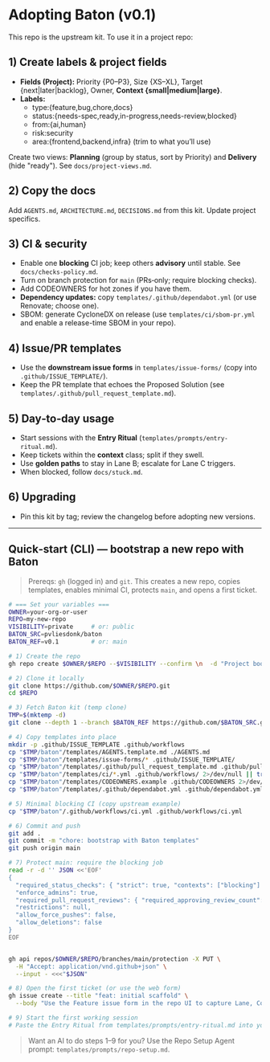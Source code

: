 # Adopting Baton (v0.1)

This repo is the upstream kit. To use it in a project repo:

## 1) Create labels & project fields
- **Fields (Project):** Priority {P0–P3}, Size {XS–XL}, Target {next|later|backlog}, Owner, **Context {small|medium|large}**.
- **Labels:**
  - type:{feature,bug,chore,docs}
  - status:{needs-spec,ready,in-progress,needs-review,blocked}
  - from:{ai,human}
  - risk:security
  - area:{frontend,backend,infra} (trim to what you’ll use)

Create two views: **Planning** (group by status, sort by Priority) and **Delivery** (hide "ready"). See `docs/project-views.md`.

## 2) Copy the docs
Add `AGENTS.md`, `ARCHITECTURE.md`, `DECISIONS.md` from this kit. Update project specifics.

## 3) CI & security
- Enable one **blocking** CI job; keep others **advisory** until stable. See `docs/checks-policy.md`.
- Turn on branch protection for `main` (PRs‑only; require blocking checks).
- Add CODEOWNERS for hot zones if you have them.
- **Dependency updates:** copy `templates/.github/dependabot.yml` (or use Renovate; choose one).
- SBOM: generate CycloneDX on release (use `templates/ci/sbom-pr.yml` and enable a release-time SBOM in your repo).

## 4) Issue/PR templates
- Use the **downstream issue forms** in `templates/issue-forms/` (copy into `.github/ISSUE_TEMPLATE/`).
- Keep the PR template that echoes the Proposed Solution (see `templates/.github/pull_request_template.md`).

## 5) Day‑to‑day usage
- Start sessions with the **Entry Ritual** (`templates/prompts/entry-ritual.md`).
- Keep tickets within the **context** class; split if they swell.
- Use **golden paths** to stay in Lane B; escalate for Lane C triggers.
- When blocked, follow `docs/stuck.md`.

## 6) Upgrading
- Pin this kit by tag; review the changelog before adopting new versions.

---

## Quick‑start (CLI) — bootstrap a new repo with Baton

> Prereqs: `gh` (logged in) and `git`. This creates a new repo, copies templates, enables minimal CI, protects `main`, and opens a first ticket.

```bash
# === Set your variables ===
OWNER=your-org-or-user
REPO=my-new-repo
VISIBILITY=private     # or: public
BATON_SRC=pvliesdonk/baton
BATON_REF=v0.1         # or: main

# 1) Create the repo
gh repo create $OWNER/$REPO --$VISIBILITY --confirm \n  -d "Project bootstrapped with Baton"

# 2) Clone it locally
git clone https://github.com/$OWNER/$REPO.git
cd $REPO

# 3) Fetch Baton kit (temp clone)
TMP=$(mktemp -d)
git clone --depth 1 --branch $BATON_REF https://github.com/$BATON_SRC.git "$TMP/baton"

# 4) Copy templates into place
mkdir -p .github/ISSUE_TEMPLATE .github/workflows
cp "$TMP/baton"/templates/AGENTS.template.md ./AGENTS.md
cp "$TMP/baton"/templates/issue-forms/* .github/ISSUE_TEMPLATE/
cp "$TMP/baton"/templates/.github/pull_request_template.md .github/pull_request_template.md
cp "$TMP/baton"/templates/ci/*.yml .github/workflows/ 2>/dev/null || true
cp "$TMP/baton"/templates/CODEOWNERS.example .github/CODEOWNERS 2>/dev/null || true
cp "$TMP/baton"/templates/.github/dependabot.yml .github/dependabot.yml 2>/dev/null || true

# 5) Minimal blocking CI (copy upstream example)
cp "$TMP/baton"/.github/workflows/ci.yml .github/workflows/ci.yml

# 6) Commit and push
git add .
git commit -m "chore: bootstrap with Baton templates"
git push origin main

# 7) Protect main: require the blocking job
read -r -d '' JSON <<'EOF'
{
  "required_status_checks": { "strict": true, "contexts": ["blocking"] },
  "enforce_admins": true,
  "required_pull_request_reviews": { "required_approving_review_count": 0 },
  "restrictions": null,
  "allow_force_pushes": false,
  "allow_deletions": false
}
EOF


gh api repos/$OWNER/$REPO/branches/main/protection -X PUT \
  -H "Accept: application/vnd.github+json" \
  --input - <<<"$JSON"

# 8) Open the first ticket (or use the web form)
gh issue create --title "feat: initial scaffold" \
  --body "Use the Feature issue form in the repo UI to capture Lane, Context, AI profile, and acceptance criteria."

# 9) Start the first working session
# Paste the Entry Ritual from templates/prompts/entry-ritual.md into your chat with the AI.
```

> Want an AI to do steps 1–9 for you? Use the Repo Setup Agent prompt: `templates/prompts/repo-setup.md`.
